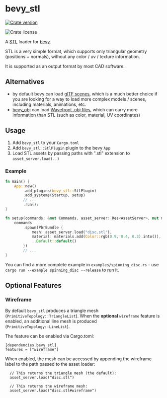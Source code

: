 # bevy_stl

[![Crate version](https://img.shields.io/crates/v/bevy_stl?style=flat-square)](https://crates.io/crates/bevy_stl/)

![Crate license](https://img.shields.io/crates/l/bevy_stl?style=flat-square)

A [STL](https://en.wikipedia.org/wiki/STL_(file_format)) loader for [bevy](https://bevyengine.org/).

STL is a very simple format, which supports only triangular geometry (positions + normals), without any color / uv / texture information.

It is supported as an output format by most CAD software.

## Alternatives

- by default bevy can load [glTF scenes](https://en.wikipedia.org/wiki/GlTF), which is a much better choice if you are looking for a way to load more complex models / scenes, including materials, animations, etc.
- [bevy_obj](https://crates.io/crates/bevy_obj) can load [Wavefront .obj files](https://en.wikipedia.org/wiki/Wavefront_.obj_file), which can carry more information than STL (such as color, material, UV coordinates)

## Usage

1. Add `bevy_stl` to your `Cargo.toml`
2. Add `bevy_stl::StlPlugin` plugin to the bevy `App`
3. Load STL assets by passing paths with ".stl" extension to `asset_server.load(..)`

### Example

```rust
fn main() {
    App::new()
        .add_plugins(bevy_stl::StlPlugin)
        .add_systems(Startup, setup)
        // ...
        .run();
}

fn setup(commands: &mut Commands, asset_server: Res<AssetServer>, mut materials: ResMut<Assets<StandardMaterial>>) {
    commands
        .spawn(PbrBundle {
            mesh: asset_server.load("disc.stl"),
            material: materials.add(Color::rgb(0.9, 0.4, 0.3).into()),
            ..Default::default()
        })
        // ...
}
```

You can find a more complete example in `examples/spinning_disc.rs` - use `cargo run --example spinning_disc --release` to run it.

## Optional Features

### Wireframe

By default `bevy_stl` produces a triangle mesh (`PrimitiveTopology::TriangleList`).
When the **optional** `wireframe` feature is enabled, an additional line mesh is produced (`PrimitiveTopology::LineList`).

The feature can be enabled via Cargo.toml:
```
[dependencies.bevy_stl]
features = ["wireframe"]
```

When enabled, the mesh can be accessed by appending the wireframe label to the path passed to the asset loader:
```
  // This returns the triangle mesh (the default):
  asset_server.load("disc.stl")

  // This returns the wireframe mesh:
  asset_server.load("disc.stl#wireframe")
```
